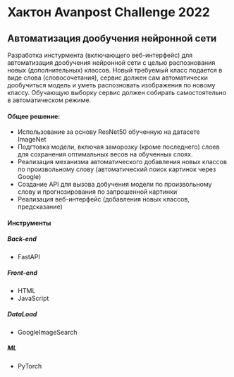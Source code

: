 # Хактон Avanpost Challenge 2022
## Автоматизация дообучения нейронной сети
Разработка инстурмента (включающего веб-интерфейс) для автоматизация дообучения нейронной сети с целью распознования новых (дополнительных) классов. Новый требуемый класс подается в виде слова (словосочетания), сервис должен сам автоматически дообучиться модель и уметь распозновать изображения по новому классу. Обучающую выборку сервис должен собирать самостоятельно в автоматическом режиме.   

#### Общее решение:
- Использование за основу ResNet50 обученную на датасете ImageNet
- Подгтовка модели, включая заморозку (кроме последнего) слоев для сохранения оптимальных весов на обученных слоях.
- Реализация механизма автоматического добавления новых классов по произвольному слову (автоматический поиск картинок через Google)
- Создание API для вызова добучения модели по произвольному слову и прогнозирования по запрошенной картинки 
- Реализация веб-интерфейс (добавления новых классов, предсказание)


#### Инструменты
##### Back-end
- FastAPI
##### Front-end
- HTML
- JavaScript
##### DataLoad
- GoogleImageSearch
##### ML
- PyTorch


